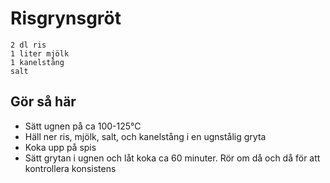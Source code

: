# Risgrynsgröt
```
2 dl ris
1 liter mjölk
1 kanelstång
salt
```
## Gör så här
* Sätt ugnen på ca 100-125°C
* Häll ner ris, mjölk, salt, och kanelstång i en ugnstålig gryta
* Koka upp på spis
* Sätt grytan i ugnen och låt koka ca 60 minuter. Rör om då och då för att kontrollera konsistens
